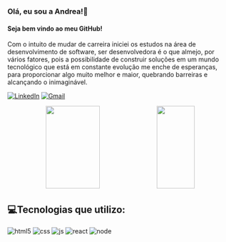 ### Olá, eu sou a Andrea!👋
#### Seja bem vindo ao meu GitHub! 

Com o intuito de mudar de carreira iniciei os estudos na área de desenvolvimento de software, ser desenvolvedora é o que almejo, por vários fatores, pois a possibilidade de construir soluções em um mundo tecnológico que está em constante evolução me enche de esperanças, para proporcionar algo muito melhor e maior, quebrando barreiras e alcançando o inimaginável.  


[![LinkedIn](https://img.shields.io/badge/LinkedIn-0077B5?style=for-the-badge&logo=linkedin&logoColor=white)](www.linkedin.com/in/dea-santos-dev)
[![Gmail](https://img.shields.io/badge/Gmail-D14836?style=for-the-badge&logo=gmail&logoColor=white)](mailto:deasantos.dev@gmail.com)

<div align="center">
     <img width="49%" height="185px" src="https://github-readme-stats.vercel.app/api?username=Andrea-Santos20&show_icons=true&count_private=true&hide_border=true&title_color=00a000&icon_color=00a000&text_color=c9d1d9&bg_color=0d1117&rank_icon=github"/> 
    <img width="41%" height="185px" src="https://github-readme-stats.vercel.app/api/top-langs/?username=Andrea-Santos20&layout=compact&hide_border=true&title_color=00a000&text_color=c9d1d9&bg_color=0d1117" />
</div>

## 💻Tecnologias que utilizo:

<div style="display: inline_block">
  <img align="center" alt="html5" src="https://img.shields.io/badge/HTML5-E34F26?style=for-the-badge&logo=html5&logoColor=white" />
  <img align="center" alt="css" src="https://img.shields.io/badge/CSS3-1572B6?style=for-the-badge&logo=css3&logoColor=white" />
  <img align="center" alt="js" src="https://img.shields.io/badge/JavaScript-F7DF1E?style=for-the-badge&logo=javascript&logoColor=black" />
  <img  align="center" alt="react" src="https://img.shields.io/badge/React-20232A?style=for-the-badge&logo=react&logoColor=61DAFB" /> 
  <img align="center" alt="node" src="https://img.shields.io/badge/Node.js-43853D?style=for-the-badge&logo=node.js&logoColor=white" />
</div>
